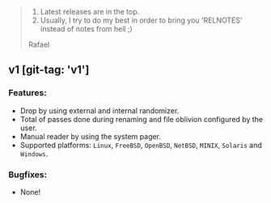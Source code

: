 >1. Latest releases are in the top.
>2. Usually, I try to do my best in order to bring you 'RELNOTES' instead of notes from hell ;)
>
>Rafael

## v1 [git-tag: 'v1']

### Features:

- Drop by using external and internal randomizer.
- Total of passes done during renaming and file oblivion configured by the user.
- Manual reader by using the system pager.
- Supported platforms: ``Linux``, ``FreeBSD``, ``OpenBSD``, ``NetBSD``, ``MINIX``, ``Solaris`` and ``Windows``.

### Bugfixes:

- None!
